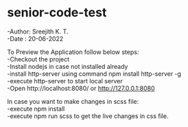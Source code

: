 # senior-code-test

-Author: Sreejith K. T.  
-Date  : 20-06-2022  

To Preview the Application follow below steps:  
    -Checkout the project  
    -Install nodejs in case not installed already  
    -install http-server using command npm install http-server -g   
    -execute http-server to start local server  
    -Open http://localhost:8080/ or http://127.0.0.1:8080  

In case you want to make changes in scss file:  
    -execute npm install  
    -execute npm run scss to get the live changes in css file.  
